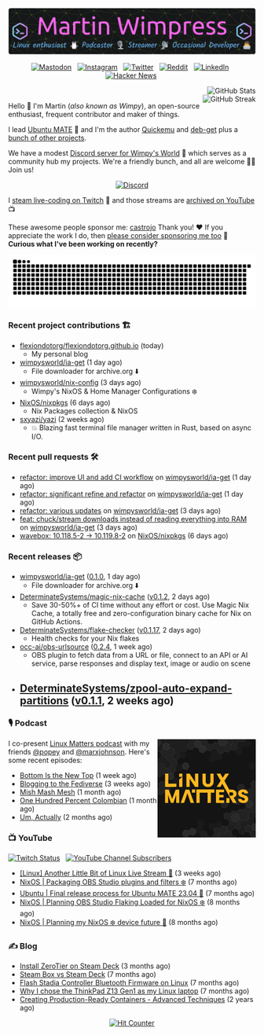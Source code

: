 <p align="center">
  <a href="https://wimpysworld.com" target="_blank"><img src="https://raw.githubusercontent.com/flexiondotorg/flexiondotorg/main/.github/github-header-image.png"></a>
</p>
<p align="center">
  &nbsp;<a href="https://fosstodon.org/@wimpy" target="_blank"><img alt="Mastodon" src="https://img.shields.io/badge/Mastodon-6468fa?style=for-the-badge&logo=mastodon&logoColor=%23ffffff"></a>&nbsp;
  &nbsp;<a href="https://www.instagram.com/wimpysworld/" target="_blank"><img alt="Instagram" src="https://img.shields.io/badge/instagram-d3175c?style=for-the-badge&logo=instagram&logoColor=%23ffffff"></a>&nbsp;
  &nbsp;<a href="https://twitter.com/m_wimpress" target="_blank"><img alt="Twitter" src="https://img.shields.io/badge/Twitter-303030?style=for-the-badge&logo=x&logoColor=%23ffffff"></a>&nbsp;
  &nbsp;<a href="https://www.reddit.com/user/flexiondotorg" target="_blank"><img alt="Reddit" src="https://img.shields.io/badge/Reddit-fc4a23?style=for-the-badge&logo=reddit&logoColor=%23ffffff"></a>&nbsp;
  &nbsp;<a href="https://www.linkedin.com/in/martinwimpress/" target="_blank"><img alt="LinkedIn" src="https://img.shields.io/badge/LinkedIn-1667be?style=for-the-badge&logo=linkedin&logoColor=%23ffffff"></a>&nbsp;
  &nbsp;<a href="https://news.ycombinator.com/user/id/flexiondotorg" target="_blank"><img alt="Hacker News" src="https://img.shields.io/badge/hacker_news-fc6926?style=for-the-badge&logo=ycombinator&logoColor=%23ffffff"></a>&nbsp;
</p>
<a href="https://github.com/flexiondotorg" target="_blank"><img align="right" src="https://github-readme-stats.vercel.app/api?username=flexiondotorg&show_icons=true&show=reviews,discussions_started,discussions_answered,prs_merged&include_all_commits=true&bg_color=0E1117&title_color=fa66ed&icon_color=6bbbfa&text_color=c5c8c6&ring_color=98ed3f&border_radius=8" alt="GitHub Stats"></a>
<br />
<a href="https://github.com/flexiondotorg" target="_blank"><img align="right" src="https://streak-stats.demolab.com?user=flexiondotorg&theme=cobalt&border_radius=8&date_format=j%20M%5B%20Y%5D&mode=daily&card_width=465&hide_total_contributions=true" alt="GitHub Streak" /></a>

Hello 👋 I'm Martin (*also known as Wimpy*), an open-source enthusiast, frequent contributor and maker of things.

I lead [Ubuntu MATE](https://ubuntu-mate.org) 🧉 and I'm the author [Quickemu](https://github.com/quickemu-project)
and [deb-get](https://github.com/wimpysworld/deb-get) plus a [bunch of other projects](https://wimpysworld.com/projects/).

We have a modest [Discord server for Wimpy's World](https://wimpysworld.io/discord) 💬 which serves as a community hub my projects.
We're a friendly bunch, and all are welcome 🏳️‍🌈 Join us!

<div align="center"><a href="https://wimpysworld.io/discord" target="_blank"><img alt="Discord" src="https://img.shields.io/discord/712850672223125565?style=for-the-badge&logo=discord&logoColor=%23ffffff&label=Discord&labelColor=%234253e8&color=%23e4e2e2"></a></div>

I [steam live-coding on Twitch](https://twitch.tv/WimpysWorld) 📡 and those streams are [archived on YouTube](https://youtube.com/WimpysWorld) 📺️

These awesome people sponsor me: [castrojo](https://github.com/castrojo) Thank you! ❤️
If you appreciate the work I do, then [please consider sponsoring me too](https://github.com/sponsors/flexiondotorg) 🤑 **Curious what I've been working on recently?**
<div align="center">
  <img align="center" alt="GitHub Contribution Snake" src="https://raw.githubusercontent.com/flexiondotorg/flexiondotorg/snake/github-contribution-grid-snake-dark.svg">
</div>

### Recent project contributions 🏗️


- [flexiondotorg/flexiondotorg.github.io](https://github.com/flexiondotorg/flexiondotorg.github.io) (today)
  - My personal blog
- [wimpysworld/ia-get](https://github.com/wimpysworld/ia-get) (1 day ago)
  - File downloader for archive.org ⬇️
- [wimpysworld/nix-config](https://github.com/wimpysworld/nix-config) (3 days ago)
  - Wimpy&#39;s NixOS  &amp; Home Manager Configurations ❄️
- [NixOS/nixpkgs](https://github.com/NixOS/nixpkgs) (6 days ago)
  - Nix Packages collection &amp; NixOS
- [sxyazi/yazi](https://github.com/sxyazi/yazi) (2 weeks ago)
  - 💥 Blazing fast terminal file manager written in Rust, based on async I/O.

### Recent pull requests 🛠️


- [refactor: improve UI and add CI workflow](https://github.com/wimpysworld/ia-get/pull/4) on [wimpysworld/ia-get](https://github.com/wimpysworld/ia-get) (1 day ago)
- [refactor: significant refine and refactor](https://github.com/wimpysworld/ia-get/pull/3) on [wimpysworld/ia-get](https://github.com/wimpysworld/ia-get) (1 day ago)
- [refactor: various updates](https://github.com/wimpysworld/ia-get/pull/2) on [wimpysworld/ia-get](https://github.com/wimpysworld/ia-get) (3 days ago)
- [feat: chuck/stream downloads instead of reading everything into RAM](https://github.com/wimpysworld/ia-get/pull/1) on [wimpysworld/ia-get](https://github.com/wimpysworld/ia-get) (3 days ago)
- [wavebox: 10.118.5-2 -&gt; 10.119.8-2](https://github.com/NixOS/nixpkgs/pull/271228) on [NixOS/nixpkgs](https://github.com/NixOS/nixpkgs) (6 days ago)

### Recent releases 📦️


- [wimpysworld/ia-get](https://github.com/wimpysworld/ia-get) ([0.1.0](https://github.com/wimpysworld/ia-get/releases/tag/0.1.0), 1 day ago)
  - File downloader for archive.org ⬇️
- [DeterminateSystems/magic-nix-cache](https://github.com/DeterminateSystems/magic-nix-cache) ([v0.1.2](https://github.com/DeterminateSystems/magic-nix-cache/releases/tag/v0.1.2), 2 days ago)
  - Save 30-50%&#43; of CI time without any effort or cost. Use Magic Nix Cache, a totally free and zero-configuration binary cache for Nix on GitHub Actions.
- [DeterminateSystems/flake-checker](https://github.com/DeterminateSystems/flake-checker) ([v0.1.17](https://github.com/DeterminateSystems/flake-checker/releases/tag/v0.1.17), 2 days ago)
  - Health checks for your Nix flakes
- [occ-ai/obs-urlsource](https://github.com/occ-ai/obs-urlsource) ([0.2.4](https://github.com/occ-ai/obs-urlsource/releases/tag/0.2.4), 1 week ago)
  - OBS plugin to fetch data from a URL or file, connect to an API or AI service, parse responses and display text, image or audio on scene
- [DeterminateSystems/zpool-auto-expand-partitions](https://github.com/DeterminateSystems/zpool-auto-expand-partitions) ([v0.1.1](https://github.com/DeterminateSystems/zpool-auto-expand-partitions/releases/tag/v0.1.1), 2 weeks ago)
  - 



### 🎙️ Podcast
<img align="right" src="https://raw.githubusercontent.com/flexiondotorg/flexiondotorg/main/.github/linuxmatters.png" alt="Linux Matters Podcast" width="200" height="200">

I co-present [Linux Matters podcast](https://linuxmatters.sh) with my friends [@popey](https://github.com/popey) and [@marxjohnson](https://github.com/marxjohnson).
Here's some recent episodes:

- [Bottom Is the New Top](https://linuxmatters.sh/17/) (1 week ago)
- [Blogging to the Fediverse](https://linuxmatters.sh/16/) (3 weeks ago)
- [Mish Mash Mesh](https://linuxmatters.sh/15/) (1 month ago)
- [One Hundred Percent Colombian](https://linuxmatters.sh/14/) (1 month ago)
- [Um, Actually](https://linuxmatters.sh/13/) (2 months ago)

### 📺️ YouTube
<a href="https://twitch.tv/WimpysWorld" target="_blank"><img alt="Twitch Status" src="https://img.shields.io/twitch/status/WimpysWorld?style=for-the-badge&logo=twitch&logoColor=ffffff&label=Twitch&labelColor=%23904ef9&color=%23e4e2e2"></a>&nbsp;&nbsp;
<a href="https://youtube.com/WimpysWorld" target="_blank"><img alt="YouTube Channel Subscribers" src="https://img.shields.io/youtube/channel/subscribers/UChpYmMp7EFaxuogUX1eAqyw?style=for-the-badge&logo=youtube&logoColor=ffffff&label=YouTube&labelColor=%23fb1b20&color=%23e4e2e2"></a>

- [[Linux] Another Little Bit of Linux Live Stream 🐧](https://www.youtube.com/watch?v=4fQnynxcCiM) (3 weeks ago)
- [NixOS | Packaging OBS Studio plugins and filters ❄️](https://www.youtube.com/watch?v=-QIhBJ11ZTM) (7 months ago)
- [Ubuntu | Final release process for Ubuntu MATE 23.04 🧉](https://www.youtube.com/watch?v=mNJzcJiaCCM) (7 months ago)
- [NixOS | Planning OBS Studio Flaking Loaded for NixOS ❄️](https://www.youtube.com/watch?v=sB-r0im0Mr8) (8 months ago)
- [NixOS | Planning my NixOS ❄️ device future 🔮](https://www.youtube.com/watch?v=v9GM8k9Aa7k) (8 months ago)

### ✍️ Blog

- [Install ZeroTier on Steam Deck](https://wimpysworld.com/posts/install-zerotier-on-steamdeck/) (3 months ago)
- [Steam Box vs Steam Deck](https://wimpysworld.com/posts/steambox-vs-steamdeck/) (7 months ago)
- [Flash Stadia Controller Bluetooth Firmware on Linux](https://wimpysworld.com/posts/flash-stadia-controller-bluetooth-firmware-on-linux/) (7 months ago)
- [Why I chose the ThinkPad Z13 Gen1 as my Linux laptop](https://wimpysworld.com/posts/why-i-chose-the-thinkpad-z13-as-my-linux-laptop/) (7 months ago)
- [Creating Production-Ready Containers - Advanced Techniques](https://wimpysworld.com/posts/creating-production-ready-containers-advanced-techniques/) (2 years ago)

<p align="center">
  <a href="https://github.com/flexiondotorg/flexiondotorg" target="_blank"><img alt="Hit Counter" src="https://img.shields.io/endpoint?url=https%3A%2F%2Fhits.dwyl.com%2Fflexiondotorg%2Fflexiondotorg.json&style=flat-square&logo=github&logoColor=ffffff&label=Visitors&labelColor=%23f76ce9&color=%236fbbf6">
</p>
